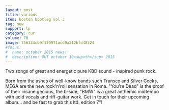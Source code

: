 ```yaml
---
layout: post
title: various
item: boston bootleg vol 3
tag: new
support: lp
category: rur
volume: 78
image: 756334cb9f170971acd9a212bfd48324
#focus:
#  name: october 2015 news!
#  description: OUT october 10<sup>th</sup> 2015
---
```


Two songs of great and energetic pure KBD sound - inspired punk rock.

Born from the ashes of well-know bands such Transex and Silver Cocks, MEGA are the new rock'n'roll sensation in Roma. "You're Dead" is the proof of their insane genious, the b-side, "BMW" is a great anthemic midtempo with acid vocals and riff-guitar work.
Get in touch for their upcoming album... and be fast to grab this ltd. edition 7"!
